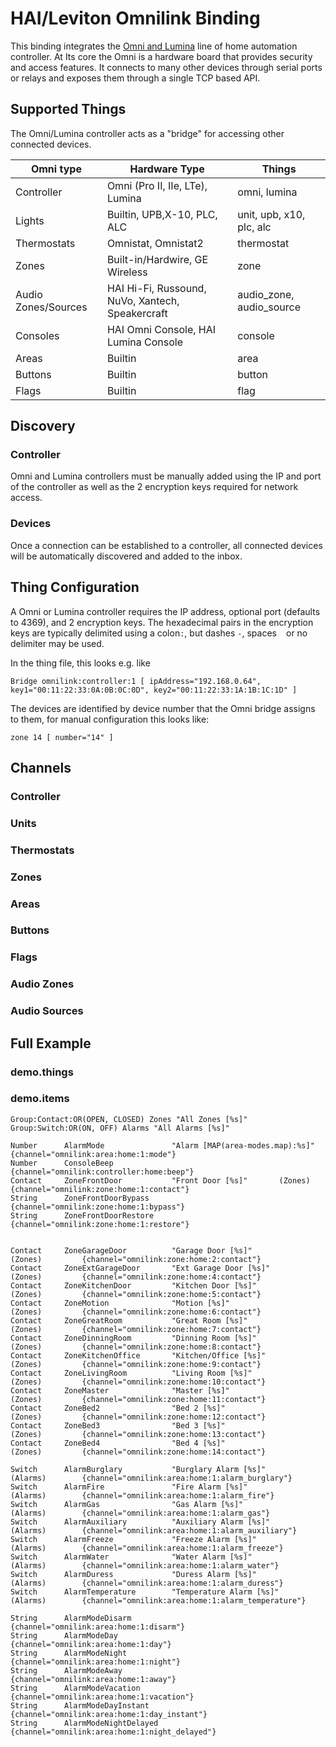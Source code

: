 # HAI/Leviton Omnilink Binding

This binding integrates the [Omni and Lumina](http://www.leviton.com/en/products/security-automation/automation-av-controllers/omni-security-systems) line of home automation controller. At Its core the Omni is a hardware board that provides security and access features.  It connects to many other devices through serial ports or relays and exposes them through a single TCP based API.

## Supported Things

The Omni/Lumina controller acts as a "bridge" for accessing other connected devices.


| Omni type           | Hardware Type                                    | Things |
|---------------------|--------------------------------------------------|--------
| Controller          | Omni (Pro II, IIe, LTe), Lumina                  | omni, lumina
| Lights              | Builtin, UPB,X-10, PLC, ALC                      | unit, upb, x10, plc, alc
| Thermostats         | Omnistat, Omnistat2                              | thermostat
| Zones               | Built-in/Hardwire, GE Wireless                   | zone
| Audio Zones/Sources | HAI Hi-Fi, Russound, NuVo, Xantech, Speakercraft | audio_zone, audio_source
| Consoles            | HAI Omni Console, HAI Lumina Console             | console
| Areas               | Builtin                                          | area
| Buttons             | Builtin                                          | button
| Flags               | Builtin                                          | flag


## Discovery

### Controller

Omni and Lumina controllers must be manually added using the IP and port of the controller as well as the 2 encryption keys required for network access.

### Devices

Once a connection can be established to a controller, all connected devices will be automatically discovered and added to the inbox.

## Thing Configuration

A Omni or Lumina controller requires the IP address, optional port (defaults to 4369), and 2 encryption keys.  The hexadecimal pairs in the encryption keys are typically delimited using a colon`:`, but dashes `-`, spaces ` ` or no delimiter may be used.

In the thing file, this looks e.g. like

```
Bridge omnilink:controller:1 [ ipAddress="192.168.0.64", key1="00:11:22:33:0A:0B:0C:0D", key2="00:11:22:33:1A:1B:1C:1D" ]
```

The devices are identified by device number that the Omni bridge assigns to them, for manual configuration this looks like:

```
zone 14 [ number="14" ]
```

## Channels

### Controller

### Units

### Thermostats

### Zones

### Areas

### Buttons

### Flags

### Audio Zones

### Audio Sources

## Full Example

### demo.things

### demo.items
```
Group:Contact:OR(OPEN, CLOSED) Zones "All Zones [%s]"
Group:Switch:OR(ON, OFF) Alarms "All Alarms [%s]"

Number 		AlarmMode				"Alarm [MAP(area-modes.map):%s]" 			{channel="omnilink:area:home:1:mode"}
Number 		ConsoleBeep														{channel="omnilink:controller:home:beep"}
Contact		ZoneFrontDoor 			"Front Door [%s]"  		(Zones)			{channel="omnilink:zone:home:1:contact"}
String		ZoneFrontDoorBypass 										{channel="omnilink:zone:home:1:bypass"}
String		ZoneFrontDoorRestore 										{channel="omnilink:zone:home:1:restore"}


Contact		ZoneGarageDoor 			"Garage Door [%s]"  		(Zones) 		{channel="omnilink:zone:home:2:contact"}
Contact		ZoneExtGarageDoor 		"Ext Garage Door [%s]"  	(Zones) 		{channel="omnilink:zone:home:4:contact"}
Contact		ZoneKitchenDoor 		"Kitchen Door [%s]"  		(Zones) 		{channel="omnilink:zone:home:5:contact"}
Contact		ZoneMotion 				"Motion [%s]"  				(Zones) 		{channel="omnilink:zone:home:6:contact"}
Contact		ZoneGreatRoom 			"Great Room [%s]"  			(Zones) 		{channel="omnilink:zone:home:7:contact"}
Contact		ZoneDinningRoom 		"Dinning Room [%s]"  		(Zones) 		{channel="omnilink:zone:home:8:contact"}
Contact		ZoneKitchenOffice 		"Kitchen/Office [%s]"  		(Zones) 		{channel="omnilink:zone:home:9:contact"}
Contact		ZoneLivingRoom 			"Living Room [%s]"  		(Zones) 		{channel="omnilink:zone:home:10:contact"}
Contact		ZoneMaster 				"Master [%s]"  				(Zones) 		{channel="omnilink:zone:home:11:contact"}
Contact		ZoneBed2 				"Bed 2 [%s]"  				(Zones) 		{channel="omnilink:zone:home:12:contact"}
Contact		ZoneBed3 				"Bed 3 [%s]"  				(Zones) 		{channel="omnilink:zone:home:13:contact"}
Contact		ZoneBed4 				"Bed 4 [%s]"  				(Zones) 		{channel="omnilink:zone:home:14:contact"}

Switch		AlarmBurglary			"Burglary Alarm [%s]"		(Alarms)		{channel="omnilink:area:home:1:alarm_burglary"}
Switch		AlarmFire				"Fire Alarm [%s]"			(Alarms)		{channel="omnilink:area:home:1:alarm_fire"}
Switch		AlarmGas				"Gas Alarm [%s]"			(Alarms)		{channel="omnilink:area:home:1:alarm_gas"}
Switch		AlarmAuxiliary			"Auxiliary Alarm [%s]"		(Alarms)		{channel="omnilink:area:home:1:alarm_auxiliary"}
Switch		AlarmFreeze				"Freeze Alarm [%s]"			(Alarms)		{channel="omnilink:area:home:1:alarm_freeze"}
Switch		AlarmWater				"Water Alarm [%s]"			(Alarms)		{channel="omnilink:area:home:1:alarm_water"}
Switch		AlarmDuress				"Duress Alarm [%s]"			(Alarms)		{channel="omnilink:area:home:1:alarm_duress"}
Switch		AlarmTemperature		"Temperature Alarm [%s]"	(Alarms)		{channel="omnilink:area:home:1:alarm_temperature"}

String 		AlarmModeDisarm			{channel="omnilink:area:home:1:disarm"}
String 		AlarmModeDay			{channel="omnilink:area:home:1:day"}
String 		AlarmModeNight			{channel="omnilink:area:home:1:night"}
String 		AlarmModeAway			{channel="omnilink:area:home:1:away"}
String 		AlarmModeVacation		{channel="omnilink:area:home:1:vacation"}
String 		AlarmModeDayInstant		{channel="omnilink:area:home:1:day_instant"}
String 		AlarmModeNightDelayed	{channel="omnilink:area:home:1:night_delayed"}
```
